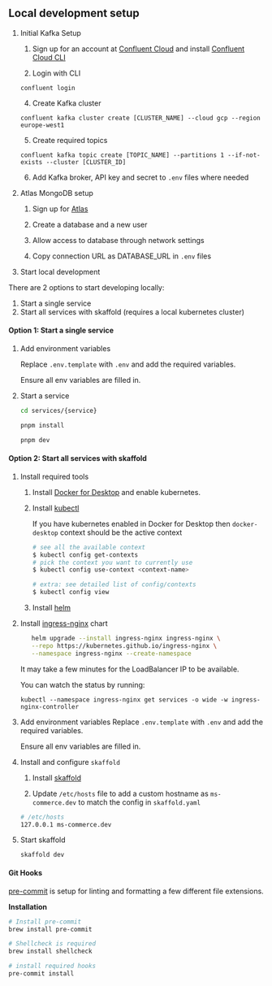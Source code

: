 ## Local development setup

1. Initial Kafka Setup

   1. Sign up for an account at [Confluent Cloud](https://www.confluent.io) and install [Confluent Cloud CLI](https://docs.confluent.io/confluent-cli/current/overview.html)

   2. Login with CLI

   `confluent login`

   4. Create Kafka cluster

   `confluent kafka cluster create [CLUSTER_NAME] --cloud gcp --region europe-west1`

   5. Create required topics

   `confluent kafka topic create [TOPIC_NAME] --partitions 1 --if-not-exists --cluster [CLUSTER_ID]`

   6. Add Kafka broker, API key and secret to `.env` files where needed

2. Atlas MongoDB setup

   1. Sign up for [Atlas](https://www.mongodb.com/atlas/database)

   2. Create a database and a new user

   3. Allow access to database through network settings

   4. Copy connection URL as DATABASE_URL in `.env` files

3. Start local development

There are 2 options to start developing locally:

1. Start a single service
2. Start all services with skaffold (requires a local kubernetes cluster)

#### Option 1: Start a single service

1. Add environment variables

   Replace `.env.template` with `.env` and add the required variables.

   Ensure all env variables are filled in.

2. Start a service

   ```bash
   cd services/{service}

   pnpm install

   pnpm dev
   ```

#### Option 2: Start all services with skaffold

1. Install required tools

   1. Install [Docker for Desktop](https://www.docker.com/products/docker-desktop/) and enable kubernetes.

   2. Install [kubectl](https://kubernetes.io/docs/tasks/tools/)

      If you have kubernetes enabled in Docker for Desktop then `docker-desktop` context should be the active context

      ```bash
      # see all the available context
      $ kubectl config get-contexts
      # pick the context you want to currently use
      $ kubectl config use-context <context-name>

      # extra: see detailed list of config/contexts
      $ kubectl config view
      ```

   3. Install [helm](https://helm.sh/)

2. Install [ingress-nginx](https://kubernetes.github.io/ingress-nginx/deploy/#quick-start) chart

   ```bash
      helm upgrade --install ingress-nginx ingress-nginx \
      --repo https://kubernetes.github.io/ingress-nginx \
      --namespace ingress-nginx --create-namespace
   ```

   It may take a few minutes for the LoadBalancer IP to be available.

   You can watch the status by running:

   `kubectl --namespace ingress-nginx get services -o wide -w ingress-nginx-controller`

3. Add environment variables
   Replace `.env.template` with `.env` and add the required variables.

   Ensure all env variables are filled in.

4. Install and configure `skaffold`

   1. Install [skaffold](https://skaffold.dev)

   2. Update `/etc/hosts` file to add a custom hostname as `ms-commerce.dev` to match the config in `skaffold.yaml`

   ```bash
   # /etc/hosts
   127.0.0.1 ms-commerce.dev
   ```

5. Start skaffold

   `skaffold dev`

#### Git Hooks

[pre-commit](https://pre-commit.com/) is setup for linting and formatting a few different file extensions.

**Installation**

```bash
# Install pre-commit
brew install pre-commit

# Shellcheck is required
brew install shellcheck

# install required hooks
pre-commit install
```
